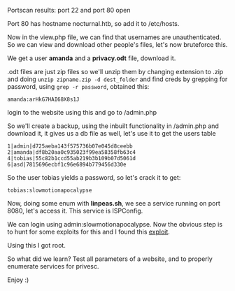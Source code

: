 Portscan results: port 22 and port 80 open

Port 80 has hostname nocturnal.htb, so add it to /etc/hosts.

Now in the view.php file, we can find that usernames are unauthenticated. So we can view and download other people's files, let's now bruteforce this.

We get a user **amanda** and a **privacy.odt** file, download it. 

.odt files are just zip files so we'll unzip them by changing extension to .zip and doing `unzip zipname.zip -d dest_folder` and find creds by grepping for password, using `grep -r password`, obtained this:

`amanda:arHkG7HAI68X8s1J`

login to the website using this and go to /admin.php

So we'll create a backup, using the inbuilt functionality in /admin.php and download it, it gives us a db file as well, let's use it to get the users table
```
1|admin|d725aeba143f575736b07e045d8ceebb
2|amanda|df8b20aa0c935023f99ea58358fb63c4
4|tobias|55c82b1ccd55ab219b3b109b07d5061d
6|asd|7815696ecbf1c96e6894b779456d330e
```

So the user tobias yields a password, so let's crack it to get:

`tobias:slowmotionapocalypse`

Now, doing some enum with **linpeas.sh**, we see a service running on port 8080, let's access it. This service is ISPConfig.

We can login using admin:slowmotionapocalypse. Now the obvious step is to hunt for some exploits for this and I found this [exploit](https://github.com/bipbopbup/CVE-2023-46818-python-exploit/blob/main/exploit.py).

Using this I got root.

So what did we learn? Test all parameters of a website, and to properly enumerate services for privesc.

Enjoy :)
